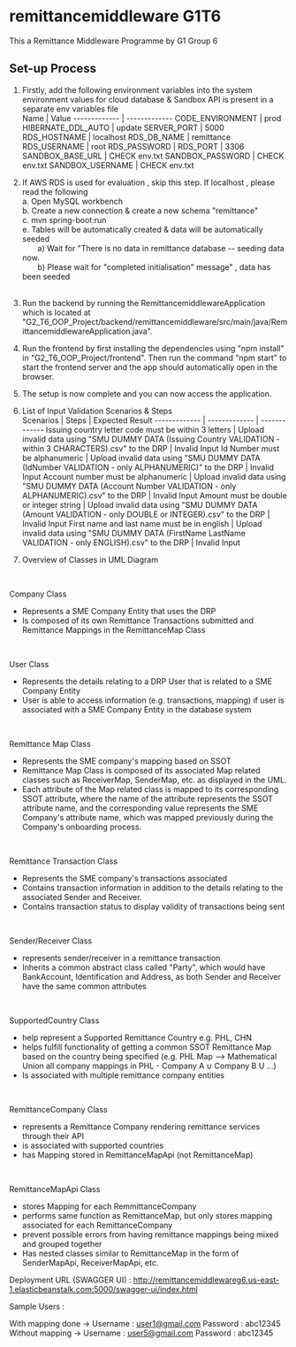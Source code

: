 # remittancemiddleware G1T6 

This a Remittance Middleware Programme by G1 Group 6 


## Set-up Process 

1. Firstly, add the following environment variables into the system environment 
   values for cloud database & Sandbox API is present in a separate env variables file  <br />
	Name   				| 		Value
	------------- | -------------
	CODE_ENVIRONMENT  	| prod
	HIBERNATE_DDL_AUTO  | update
	SERVER_PORT | 5000
	RDS_HOSTNAME | localhost
	RDS_DB_NAME | remittance 
	RDS_USERNAME | root
	RDS_PASSWORD | 
	RDS_PORT | 3306
	SANDBOX_BASE_URL | CHECK env.txt
	SANDBOX_PASSWORD | CHECK env.txt
	SANDBOX_USERNAME | CHECK env.txt
	
2. If AWS RDS is used for evaluation , skip this step. If localhost , please read the following <br />
		a. Open MySQL workbench  <br />
		b. Create a new connection & create a new schema "remittance"  <br /> 
		c. mvn spring-boot:run <br />
		e. Tables will be automatically created & data will be automatically seeded <br />
       a) Wait for "There is no data in remittance database -- seeding data now.<br />
       b) Please wait for "completed initialisation" message" , data has been seeded <br /><br />
			 
3. Run the backend by running the RemittancemiddlewareApplication which is located at "G2_T6_OOP_Project/backend/remittancemiddleware/src/main/java/RemittancemiddlewareApplication.java". <br />

4. Run the frontend by first installing the dependencies using "npm install" in "G2_T6_OOP_Project/frontend". Then run the command "npm start" to start the frontend server and the app should automatically open in the browser. <br /> 

5. The setup is now complete and you can now access the application. <br />

6. List of Input Validation Scenarios & Steps <br />
   Scenarios | Steps | Expected Result
   ------------- | ------------- | -------------
   Issuing country letter code must be within 3 letters | Upload invalid data using "SMU DUMMY DATA (Issuing Country VALIDATION - within 3 CHARACTERS).csv" to the DRP  | Invalid Input
   Id Number must be alphanumeric | Upload invalid data using "SMU DUMMY DATA (IdNumber VALIDATION - only ALPHANUMERIC)" to the DRP  | Invalid Input
   Account number must be alphanumeric | Upload invalid data using "SMU DUMMY DATA (Account Number VALIDATION - only ALPHANUMERIC).csv" to the DRP | Invalid Input
   Amount must be double or integer string | Upload invalid data using "SMU DUMMY DATA (Amount VALIDATION - only DOUBLE or INTEGER).csv" to the DRP | Invalid Input
   First name and last name must be in english | Upload invalid data using "SMU DUMMY DATA (FirstName LastName VALIDATION - only ENGLISH).csv" to the DRP | Invalid Input

7. Overview of Classes in UML Diagram
<br/>

Company Class
- Represents a SME Company Entity that uses the DRP
- Is composed of its own Remittance Transactions submitted and Remittance Mappings in the RemittanceMap Class
<br/>

User Class
- Represents the details relating to a DRP User that is related to a SME Company Entity
- User is able to access information (e.g. transactions, mapping) if user is associated with a SME Company Entity in the database system
<br/>

Remittance Map Class
- Represents the SME company's mapping based on SSOT
- Remittance Map Class is composed of its associated Map related classes such as ReceiverMap, SenderMap, etc. as displayed in the UML.
- Each attribute of the Map related class is mapped to its corresponding SSOT attribute, where the name of the attribute represents the SSOT attribute name, and the corresponding value represents the SME Company's attribute name, which was mapped previously during the Company's onboarding process.
<br/>

Remittance Transaction Class
- Represents the SME company's transactions associated
- Contains transaction information in addition to the details relating to the associated Sender and Receiver.
- Contains transaction status to display validity of transactions being sent 
<br/>

Sender/Receiver Class
- represents sender/receiver in a remittance transaction
- Inherits a common abstract class called "Party", which would have BankAccount, Identification and Address, as both Sender and Receiver have the same common attributes
<br/>

SupportedCountry Class
- help represent a Supported Remittance Country e.g. PHL, CHN
- helps fulfill functionality of getting a common SSOT Remittance Map based on the country being specified (e.g. PHL Map --> Mathematical Union all company mappings in PHL - Company A ∪ Company B U ...)
- Is associated with multiple remittance company entities
<br/>

RemittanceCompany Class
- represents a Remittance Company rendering remittance services through their API
- is associated with supported countries
- has Mapping stored in RemittanceMapApi (not RemittanceMap)
<br/>

RemittanceMapApi Class
- stores Mapping for each RemmittanceCompany
- performs same function as RemittanceMap, but only stores mapping associated for each RemittanceCompany
- prevent possible errors from having remittance mappings being mixed and grouped together
- Has nested classes similar to RemittanceMap in the form of SenderMapApi, ReceiverMapApi, etc.


Deployment URL (SWAGGER UI) :  http://remittancemiddlewareg6.us-east-1.elasticbeanstalk.com:5000/swagger-ui/index.html 

Sample Users : 

With mapping done -> Username :  user1@gmail.com   Password : abc12345
Without mapping -> Username :  user5@gmail.com  Password : abc12345
	
